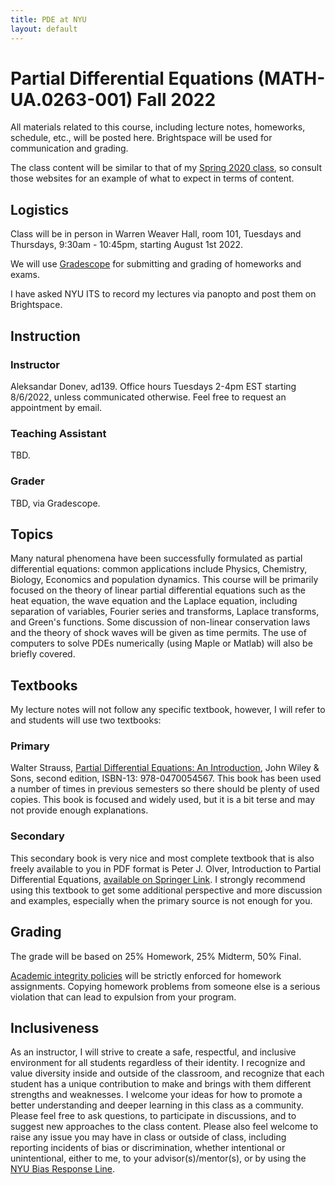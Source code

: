 ```yaml
---
title: PDE at NYU
layout: default
---
```

# Partial Differential Equations (MATH-UA.0263-001) Fall 2022

All materials related to this course, including lecture notes, homeworks, schedule, etc., will be posted here. Brightspace will be used for communication and grading.

The class content will be similar to that of my [Spring 2020 class](https://cims.nyu.edu/~donev/Teaching/PDE/), so consult those websites for an example of what to expect in terms of content.

## Logistics

Class will be in person in Warren Weaver Hall, room 101, Tuesdays and Thursdays, 9:30am - 10:45pm, starting August 1st 2022.

We will use [Gradescope](https://www.gradescope.com) for submitting and grading of homeworks and exams.

I have asked NYU ITS to record my lectures via panopto and post them on Brightspace.

## Instruction

### Instructor
Aleksandar Donev, ad139. Office hours Tuesdays 2-4pm EST starting 8/6/2022, unless communicated otherwise. Feel free to request an appointment by email.
### Teaching Assistant
TBD.
### Grader
TBD, via Gradescope.

## Topics

Many natural phenomena have been successfully formulated as partial differential equations: common applications include Physics, Chemistry, Biology, Economics and population dynamics. This course will be primarily focused on the theory of linear partial differential equations such as the heat equation, the wave equation and the Laplace equation, including separation of variables, Fourier series and transforms, Laplace transforms, and Green's functions. Some discussion of non-linear conservation laws and the theory of shock waves will be given as time permits. The use of computers to solve PDEs numerically (using Maple or Matlab) will also be briefly covered.

## Textbooks

My lecture notes will not follow any specific textbook, however, I will refer to and students will use two textbooks:

### Primary 
Walter Strauss, [Partial Differential Equations: An Introduction](https://www.wiley.com/en-us/Partial+Differential+Equations%3A+An+Introduction%2C+2nd+Edition-p-9780470473184), John Wiley & Sons, second edition, ISBN-13: 978-0470054567. This book has been used a number of times in previous semesters so there should be plenty of used copies. This book is focused and widely used, but it is a bit terse and may not provide enough explanations.

### Secondary
This secondary book is very nice and most complete textbook that is also freely available to you in PDF format is Peter J. Olver, Introduction to Partial Differential Equations, [available on Springer Link](http://link.springer.com/book/10.1007/978-3-319-02099-0). I strongly recommend using this textbook to get some additional perspective and more discussion and examples, especially when the primary source is not enough for you.

## Grading

The grade will be based on 25% Homework, 25% Midterm, 50% Final.

[Academic integrity policies](http://www.nyu.edu/about/policies-guidelines-compliance/policies-and-guidelines/academic-integrity-for-students-at-nyu.html) will be strictly enforced for homework assignments. Copying homework problems from someone else is a serious violation that can lead to expulsion from your program.

## Inclusiveness

As an instructor, I will strive to create a safe, respectful, and inclusive environment for all students regardless of their identity. I recognize and value diversity inside and outside of the classroom, and recognize that each student has a unique contribution to make and brings with them different strengths and weaknesses. I welcome your ideas for how to promote a better understanding and deeper learning in this class as a community. Please feel free to ask questions, to participate in discussions, and to suggest new approaches to the class content. Please also feel welcome to raise any issue you may have in class or outside of class, including reporting incidents of bias or discrimination, whether intentional or unintentional, either to me, to your advisor(s)/mentor(s), or by using the [NYU Bias Response Line](https://www.nyu.edu/about/policies-guidelines-compliance/equal-opportunity/bias-response.html).



